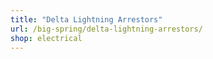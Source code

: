 ```yaml
---
title: "Delta Lightning Arrestors"
url: /big-spring/delta-lightning-arrestors/
shop: electrical
---
```

